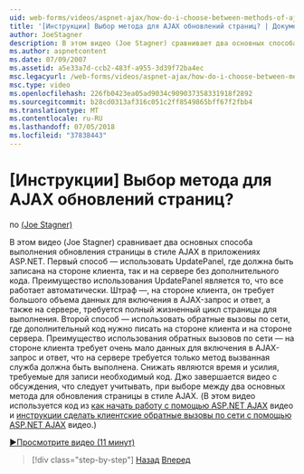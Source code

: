 ```yaml
---
uid: web-forms/videos/aspnet-ajax/how-do-i-choose-between-methods-of-ajax-page-updates
title: '[Инструкции] Выбор метода для AJAX обновлений страниц? | Документы Майкрософт'
author: JoeStagner
description: В этом видео (Joe Stagner) сравнивает два основных способа выполнения обновления страницы в стиле AJAX в приложениях ASP.NET. Первый метод заключается в том, чтобы использовать Upd...
ms.author: aspnetcontent
ms.date: 07/09/2007
ms.assetid: a5e33a7d-ccb2-483f-a955-3d39f72ba4ec
msc.legacyurl: /web-forms/videos/aspnet-ajax/how-do-i-choose-between-methods-of-ajax-page-updates
msc.type: video
ms.openlocfilehash: 226fb0423ea05ad9034c909037358331918f2892
ms.sourcegitcommit: b28cd0313af316c051c2ff8549865bff67f2fbb4
ms.translationtype: MT
ms.contentlocale: ru-RU
ms.lasthandoff: 07/05/2018
ms.locfileid: "37838443"
---
```

<a name="how-do-i-choose-between-methods-of-ajax-page-updates"></a>[Инструкции] Выбор метода для AJAX обновлений страниц?
====================
по [(Joe Stagner)](https://github.com/JoeStagner)

В этом видео (Joe Stagner) сравнивает два основных способа выполнения обновления страницы в стиле AJAX в приложениях ASP.NET. Первый способ — использовать UpdatePanel, где должна быть записана на стороне клиента, так и на сервере без дополнительного кода. Преимущество использования UpdatePanel является то, что все работает автоматически. Штраф —, на стороне клиента, он требует большого объема данных для включения в AJAX-запрос и ответ, а также на сервере, требуется полный жизненный цикл страницы для выполнения. Второй способ — использовать обратные вызовы по сети, где дополнительный код нужно писать на стороне клиента и на стороне сервера. Преимущество использования обратных вызовов по сети — на стороне клиента требует очень мало данных для включения в AJAX-запрос и ответ, что на сервере требуется только метод вызванная служба должна быть выполнена. Снижать являются время и усилия, требуемые для записи необходимый код. Джо завершается видео с обсуждения, что следует учитывать, при выборе между два основных метода для обновления страницы в стиле AJAX. (В этом видео используется код из [как начать работу с помощью ASP.NET AJAX](how-do-i-get-started-with-aspnet-ajax.md) видео и [инструкции сделать клиентские обратные вызовы по сети с помощью ASP.NET AJAX](how-do-i-make-client-side-network-callbacks-with-aspnet-ajax.md) видео.)

[&#9654;Просмотрите видео (11 минут)](https://channel9.msdn.com/Blogs/ASP-NET-Site-Videos/how-do-i-choose-between-methods-of-ajax-page-updates)

> [!div class="step-by-step"]
> [Назад](how-do-i-update-multiple-regions-of-a-page-with-aspnet-ajax.md)
> [Вперед](how-do-i-use-other-javascript-user-interface-libraries-with-aspnet-ajax.md)
